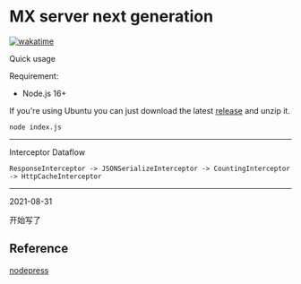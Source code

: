 # MX server next generation

[![wakatime](https://wakatime.com/badge/github/mx-space/server-next.svg)](https://wakatime.com/badge/github/mx-space/server-next)

Quick usage

Requirement:
  - Node.js 16+

If you're using Ubuntu you can just download the latest [release](https://github.com/mx-space/server-next/releases/latest) and unzip it.

```
node index.js
```

---

Interceptor Dataflow

```
ResponseInterceptor -> JSONSerializeInterceptor -> CountingInterceptor -> HttpCacheInterceptor
```

---

2021-08-31

开始写了


## Reference

[nodepress](https://github.com/surmon-china/nodepress)
